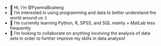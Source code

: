 - 👋 Hi, I’m @FyonnaBoateng
- 👀 I’m interested in using programming and data to better understand the world around us :) 
- 🌱 I’m currently learning Python, R, SPSS, and SQL mainly + MatLab less frequently
- 💞️ I’m looking to collaborate on anything incolving the analysis of data sets in order to further improve my skills in data analysis!


<!---
FyonnaBoateng/FyonnaBoateng is a ✨ special ✨ repository because its `README.md` (this file) appears on your GitHub profile.
You can click the Preview link to take a look at your changes.
--->
